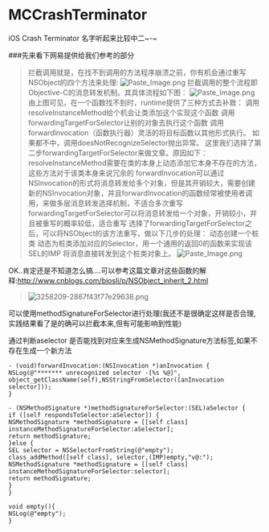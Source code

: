 # MCCrashTerminator
iOS Crash Terminator 名字听起来比较中二~-~

###先来看下网易提供给我们参考的部分
>拦截调用就是，在找不到调用的方法程序崩溃之前，你有机会通过重写NSObject的四个方法来处理:
![Paste_Image.png](http://upload-images.jianshu.io/upload_images/3258209-6cde0ee70bb20743.png?imageMogr2/auto-orient/strip%7CimageView2/2/w/1240)
拦截调用的整个流程即Objective-C的消息转发机制。其具体流程如下图：
![Paste_Image.png](http://upload-images.jianshu.io/upload_images/3258209-ab9f7967ee8d4bb5.png?imageMogr2/auto-orient/strip%7CimageView2/2/w/1240)
由上图可见，在一个函数找不到时，runtime提供了三种方式去补救：
调用resolveInstanceMethod给个机会让类添加这个实现这个函数
调用forwardingTargetForSelector让别的对象去执行这个函数
调用forwardInvocation（函数执行器）灵活的将目标函数以其他形式执行。
如果都不中，调用doesNotRecognizeSelector抛出异常。
这里我们选择了第二步forwardingTargetForSelector来做文章。原因如下：
resolveInstanceMethod需要在类的本身上动态添加它本身不存在的方法，这些方法对于该类本身来说冗余的
forwardInvocation可以通过NSInvocation的形式将消息转发给多个对象，但是其开销较大，需要创建新的NSInvocation对象，并且forwardInvocation的函数经常被使用者调用，来做多层消息转发选择机制，不适合多次重写
forwardingTargetForSelector可以将消息转发给一个对象，开销较小，并且被重写的概率较低，适合重写
选择了forwardingTargetForSelector之后，可以将NSObject的该方法重写，做以下几步的处理：
动态创建一个桩类
动态为桩类添加对应的Selector，用一个通用的返回0的函数来实现该SEL的IMP
将消息直接转发到这个桩类对象上。
![Paste_Image.png](http://upload-images.jianshu.io/upload_images/3258209-0e9f962f5777700c.png?imageMogr2/auto-orient/strip%7CimageView2/2/w/1240)

OK..肯定还是不知道怎么搞....可以参考这篇文章对这些函数的解释:http://www.cnblogs.com/biosli/p/NSObject_inherit_2.html


>![3258209-2867f43f77e29638.png](http://upload-images.jianshu.io/upload_images/3258209-fc34bebb14375f7c.png?imageMogr2/auto-orient/strip%7CimageView2/2/w/1240)

可以使用methodSignatureForSelector进行处理(我还不是很确定这样是否合理,实践结果看了是的确可以拦截本来,但有可能影响到性能)

通过判断aselector 是否能找到对应来生成NSMethodSignature方法标签,如果不存在生成一个新方法
```
- (void)forwardInvocation:(NSInvocation *)anInvocation {
NSLog(@"******* unrecognized selector -[%s %@]", object_getClassName(self),NSStringFromSelector([anInvocation selector]));
}
```
```
- (NSMethodSignature *)methodSignatureForSelector:(SEL)aSelector {
if ([self respondsToSelector:aSelector]) {
NSMethodSignature *methodSignature = [[self class] instanceMethodSignatureForSelector:aSelector];
return methodSignature;
}else {
SEL selector = NSSelectorFromString(@"empty");
class_addMethod([self class], selector,(IMP)empty,"v@:");
NSMethodSignature *methodSignature = [[self class] instanceMethodSignatureForSelector:selector];
return methodSignature;
}
}
```
```
void empty(){
NSLog(@"empty");
}
```
